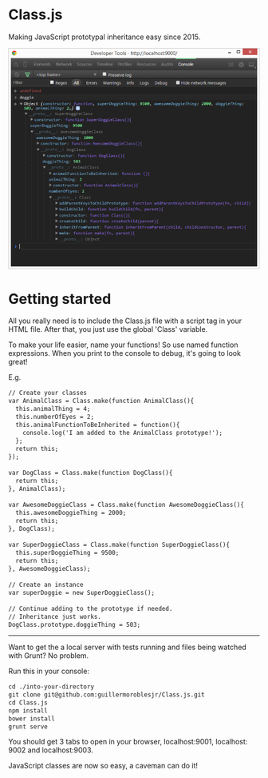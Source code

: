# Class.js

Making JavaScript prototypal inheritance easy since 2015.

![Screenshot](https://raw.githubusercontent.com/guillermoroblesjr/Class.js/master/Console.PNG)

# Getting started

All you really need is to include the Class.js file with a script tag in your HTML file. After that, you just use the global 'Class' variable.

To make your life easier, name your functions! So use named function expressions. When you print to the console to debug, it's going to look great!

E.g.
    
    // Create your classes
    var AnimalClass = Class.make(function AnimalClass(){
      this.animalThing = 4;
      this.numberOfEyes = 2;
      this.animalFunctionToBeInherited = function(){
        console.log('I am added to the AnimalClass prototype!');
      };
      return this;
    });

    var DogClass = Class.make(function DogClass(){
      return this;
    }, AnimalClass);

    var AwesomeDoggieClass = Class.make(function AwesomeDoggieClass(){
      this.awesomeDoggieThing = 2000;
      return this;
    }, DogClass);

    var SuperDoggieClass = Class.make(function SuperDoggieClass(){
      this.superDoggieThing = 9500;
      return this;
    }, AwesomeDoggieClass);

    // Create an instance
    var superDoggie = new SuperDoggieClass();

    // Continue adding to the prototype if needed.
    // Inheritance just works.
    DogClass.prototype.doggieThing = 503;

---------------------------------------

Want to get the a local server with tests running and files being watched with Grunt? No problem.

Run this in your console:
    
    cd ./into-your-directory
    git clone git@github.com:guillermoroblesjr/Class.js.git
    cd Class.js
    npm install
    bower install
    grunt serve

You should get 3 tabs to open in your browser, localhost:9001, localhost: 9002 and localhost:9003.

JavaScript classes are now so easy, a caveman can do it!
